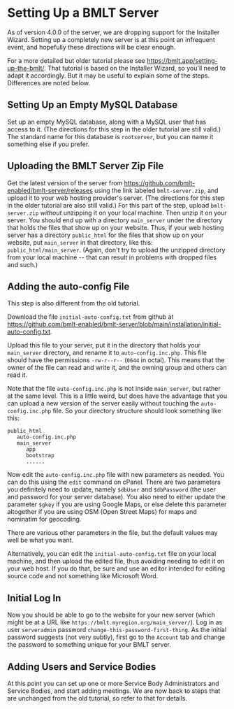 # Setting Up a BMLT Server

As of version 4.0.0 of the server, we are dropping support for the Installer Wizard. Setting up a completely new server
is at this point an infrequent event, and hopefully these directions will be clear enough.

For a more detailed but older tutorial please see https://bmlt.app/setting-up-the-bmlt/. That tutorial is based on the Installer Wizard, so you'll need to adapt it accordingly. But it may be useful to explain some of the steps. Differences are noted below.

## Setting Up an Empty MySQL Database

Set up an empty MySQL database, along with a MySQL user that has access to it.  (The directions for this step in the older tutorial are still valid.) The standard name for this database is `rootserver`, but you can name it something else if you prefer.

## Uploading the BMLT Server Zip File

Get the latest version of the server from https://github.com/bmlt-enabled/bmlt-server/releases using the link labeled `bmlt-server.zip`, and upload it to your web hosting provider's server. (The directions for this step in the older tutorial are also still valid.) For this part of the step, upload `bmlt-server.zip` *without* unzipping it on your local machine. Then unzip it on your server. You should end up with a directory `main_server` under the directory that holds the files that show up on your website. Thus, if your web hosting server has a directory `public_html` for the files that show up on your website, put `main_server` in that directory, like this: `public_html/main_server`. (Again, don't try to upload the unzipped directory from your local machine -- that can result in problems with dropped files and such.)

## Adding the auto-config File

This step is also different from the old tutorial.

Download the file `initial-auto-config.txt` from github at https://github.com/bmlt-enabled/bmlt-server/blob/main/installation/initial-auto-config.txt.

Upload this file to your server, put it in the directory that holds your `main_server` directory, and rename it to `auto-config.inc.php`.  This file should have the permissions `-rw-r--r--` (`0644` in octal). This means that the owner of the file can read and write it, and the owning group and others can read it.

Note that the file `auto-config.inc.php` is not inside `main_server`, but rather at the same level. This is a little weird, but does have the advantage that you can upload a new version of the server easily without touching the `auto-config.inc.php` file.  So your directory structure should look something like this:
```
public_html
   auto-config.inc.php
   main_server
      app
      bootstrap
      ......
```

Now edit the `auto-config.inc.php` file with new parameters as needed. You can do this using the `edit` command on cPanel. There are two parameters you definitely need to update, namely `$dbUser` and `$dbPassword` (the user and password for your server database). You also need to either update the parameter `$gkey` if you are using Google Maps, or else delete this parameter altogether if you are using OSM (Open Street Maps) for maps and nominatim for geocoding.

There are various other parameters in the file, but the default values may well be what you want.

Alternatively, you can edit the `initial-auto-config.txt` file on your local machine, and then upload the edited file, thus avoiding needing to edit it on your web host. If you do that, be sure and use an editor intended for editing source code and not something like Microsoft Word.

## Initial Log In

Now you should be able to go to the website for your new server (which might be at a URL like `https://bmlt.myregion.org/main_server/`). Log in as user `serveradmin` password `change-this-password-first-thing`. As the initial password suggests (not very subtly), first go to the `Account` tab and change the password to something unique for your BMLT server.

## Adding Users and Service Bodies

At this point you can set up one or more Service Body Administrators and Service Bodies, and start adding meetings. We are now back to steps that are unchanged from the old tutorial, so refer to that for details.

